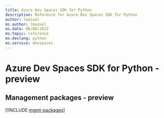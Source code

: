 ```yaml
---
title: Azure Dev Spaces SDK for Python
description: Reference for Azure Dev Spaces SDK for Python
author: lmazuel
ms.author: lmazuel
ms.data: 06/08/2023
ms.topic: reference
ms.devlang: python
ms.service: devspaces
---
```

# Azure Dev Spaces SDK for Python - preview

## Management packages - preview
[!INCLUDE [mgmt-packages](dev-spaces-mgmt-index.md)]